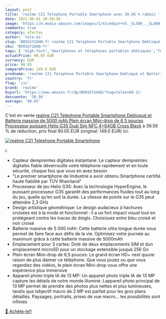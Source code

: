 ```yaml
---
layout: post
title: 'realme C21 Telephone Portable Smartphone avec 39.56 % rabais '
date: 2021-08-01 20:50:49
image: 'https://m.media-amazon.com/images/I/41cmdquY+VS._SL500_._SL400_.jpg'
comments: true
category: ofertas
author: 'tole.es'
slug: 'B091GY1GHQ-fr realme C21 Telephone Portable Smartphone Debloqué et...'
sku: 'B091GY1GHQ-fr'
tags: [ 'High-Tech','Smartphones et téléphones portables débloqués','Téléphones portables et accessoires','realme', ]
actualPrice: 90.05 EUR
currency: EUR
price: 90.05
comparePrice: 149.0 EUR
prodname: 'realme C21 Telephone Portable Smartphone Debloqué et Batterie massive de 5000 mAh  Plein écran Mini-drop de 6 5 pouces  Processeur puissant Helio G35 Dual Sim NFC 4+64GB  Cross Black'
country: 'fr'
flag: '🇫🇷'
brand: 'realme'
buyurl: 'https://www.amazon.fr/dp/B091GY1GHQ/?tag=tolees0d-21'
descuento: '39.56'
average: '90.05'
---
```


C'est en vente [realme C21 Telephone Portable Smartphone Debloqué et Batterie massive de 5000 mAh  Plein écran Mini-drop de 6 5 pouces  Processeur puissant Helio G35 Dual Sim NFC 4+64GB  Cross Black](https://www.amazon.fr/dp/B091GY1GHQ/?tag=tolees0d-21)  à  39.56 % de réduction, prix final  90.05 EUR (original: 149.0 EUR) ici:

[![realme C21 Telephone Portable Smartphone](https://m.media-amazon.com/images/I/41cmdquY+VS._SL500_._SL400_.jpg)](https://www.amazon.fr/dp/B091GY1GHQ/?tag=tolees0d-21)

ℹ️:

- Capteur dempreintes digitales instantané: Le capteur dempreintes digitales fiable déverrouille votre téléphone rapidement et en toute sécurité, chaque fois que vous en avez besoin
- "Le premier smartphone de lindustrie a avoir obtenu Smartphone certifié haute fiabilité par TÜV Rheinland"
- Processeur de jeu Helio G35: Avec la technologie HyperEngine, le puissant processeur G35 garantit des performances fluides tout au long du jeu, quelle qu’en soit la durée. La vitesse de pointe sur le G35 peut atteindre 2,3 GHz
- Design artistique géométrique: Le design audacieux à hachures croisées est à la mode et fonctionnel : il a un fort impact visuel tout en protégeant contre les traces de doigts. Choisissez entre bleu croisé et noir croisé
- Batterie massive de 5 000 mAh: Cette batterie ultra longue durée vous permet de faire face aux défis de la vie. Optimisez votre journée au maximum grâce à cette batterie massive de 5000mAh
- Emplacement pour 3 cartes: Doté de deux emplacements SIM et dun emplacement microSD pour un stockage extensible jusquà 256 Go
- Plein écran Mini-drop de 6,5 pouces: Le grand écran HD+ nest quune raison de plus daimer ce téléphone. Que vous jouiez ou que vous regardiez des vidéos, le plein écran Mini-drop vous offre une expérience plus immersive
- Appareil photo triple IA de 13 MP: Un appareil photo triple IA de 13 MP capture les détails de notre monde illuminé. Lappareil photo principal de 13 MP permet de prendre des photos plus nettes et plus lumineuses, tandis que lobjectif macro de 2 MP est parfait pour les gros plans détaillés. Paysages, portraits, prises de vue macro... les possibilités sont infinies

[🛒 Achète-le!!](https://www.amazon.fr/dp/B091GY1GHQ/?tag=tolees0d-21)
